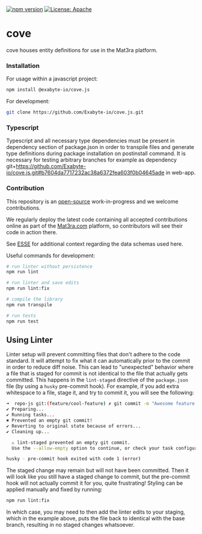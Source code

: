 [![npm version](https://badge.fury.io/js/%40exabyte-io%2Fcove.svg)](https://badge.fury.io/js/%40exabyte-io%2Fcove)
[![License: Apache](https://img.shields.io/badge/License-Apache-blue.svg)](https://www.apache.org/licenses/LICENSE-2.0)

# cove

cove houses entity definitions for use in the Mat3ra platform.


### Installation

For usage within a javascript project:

```bash
npm install @exabyte-io/cove.js
```

For development:

```bash
git clone https://github.com/Exabyte-io/cove.js.git
```

### Typescript

Typescript and all necessary type dependencies must be present in dependency section of package.json in order
to transpile files and generate type definitions during package installation on postinstall command.
It is necessary for testing arbitrary branches for example as dependency
git+https://github.com/Exabyte-io/cove.js.git#b7604da7717232ac38a6372fea603f0b04645ade in web-app.

### Contribution

This repository is an [open-source](LICENSE.md) work-in-progress and we welcome contributions.

We regularly deploy the latest code containing all accepted contributions online as part of the
[Mat3ra.com](https://mat3ra.com) platform, so contributors will see their code in action there.

See [ESSE](https://github.com/Exabyte-io/esse) for additional context regarding the data schemas used here.

Useful commands for development:

```bash
# run linter without persistence
npm run lint

# run linter and save edits
npm run lint:fix

# compile the library
npm run transpile

# run tests
npm run test
```

## Using Linter

Linter setup will prevent committing files that don't adhere to the code standard. It will
attempt to fix what it can automatically prior to the commit in order to reduce diff noise. This can lead to "unexpected" behavior where a
file that is staged for commit is not identical to the file that actually gets committed. This happens
in the `lint-staged` directive of the `package.json` file (by using a `husky` pre-commit hook). For example,
if you add extra whitespace to a file, stage it, and try to commit it, you will see the following:

```bash
➜  repo-js git:(feature/cool-feature) ✗ git commit -m "Awesome feature works great"
✔ Preparing...
✔ Running tasks...
✖ Prevented an empty git commit!
✔ Reverting to original state because of errors...
✔ Cleaning up...

  ⚠ lint-staged prevented an empty git commit.
  Use the --allow-empty option to continue, or check your task configuration

husky - pre-commit hook exited with code 1 (error)
```

The staged change may remain but will not have been committed. Then it will look like you still have a staged
change to commit, but the pre-commit hook will not actually commit it for you, quite frustrating! Styling can
be applied manually and fixed by running:

```bash
npm run lint:fix
```

In which case, you may need to then add the linter edits to your staging, which in the example above, puts the
file back to identical with the base branch, resulting in no staged changes whatsoever.

